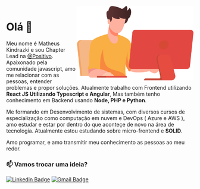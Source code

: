 <img align="right" height="200px" src="./image.png" />

# Olá 👋
Meu nome é Matheus Kindrazki e sou Chapter Lead na [@Positivo](https://www.linkedin.com/company/positivosolucoesdidaticas/). Apaixonado pela comunidade javascript, amo me relacionar com as pessoas, entender problemas e propor soluções. Atualmente trabalho com Frontend utilizando **React JS Utilizando Typescript e Angular**, Mas também tenho conhecimento em Backend usando **Node, PHP e Python**.

Me formando em Desenvolvimento de sistemas, com diversos cursos de especialização como computação em nuvem e DevOps ( Azure e AWS ), amo estudar e estar por dentro do que aconteçe de novo na área de tecnologia. Atualmente estou estudando sobre micro-frontend e **SOLID**.

Amo programar, e amo transmitir meu conhecimento as pessoas ao meu redor.

### :mailbox: Vamos trocar uma ideia?	
[![Linkedin Badge](https://img.shields.io/badge/-LinkedIn-blue?style=flat-square&logo=Linkedin&logoColor=white&link=https://www.linkedin.com/in/vinicius-estevam1/)](https://www.linkedin.com/in/matheuskindrazki/)
[![Gmail Badge](https://img.shields.io/badge/-Gmail-c14438?style=flat-square&logo=Gmail&logoColor=white&link=mailto:estevamvinicius31@gmail.com)](mailto:matheuskindrazki@gmail.com)
